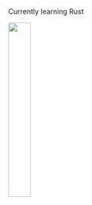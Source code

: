 <!--<img align="left" src="https://github-readme-stats.vercel.app/api?username=kinnounko&show_icons=true&theme=dark" />
<img align="left" src="https://github-readme-stats.vercel.app/api/top-langs/?username=kinnounko&theme=dark" />
-->

Currently learning Rust

<img src="https://www.rustacean.net/assets/corro.svg" width="30%" height="30%"/>
